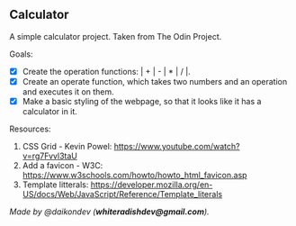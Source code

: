 ## Calculator

A simple calculator project. Taken from The Odin Project.

Goals:
- [x] Create the operation functions: | + | - | * | / |.
- [x] Create an operate function, which takes two numbers and an operation and executes it on them.
- [x] Make a basic styling of the webpage, so that it looks like it has a calculator in it.

Resources:
1. CSS Grid - Kevin Powel: https://www.youtube.com/watch?v=rg7Fvvl3taU
2. Add a favicon - W3C: https://www.w3schools.com/howto/howto_html_favicon.asp
3. Template litterals: https://developer.mozilla.org/en-US/docs/Web/JavaScript/Reference/Template_literals

_Made by @daikondev (__whiteradishdev@gmail.com__)._